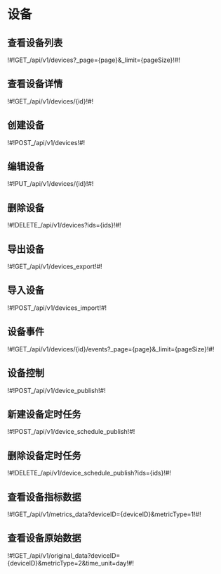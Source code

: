 # 设备

## 查看设备列表

!#!GET_/api/v1/devices?_page={page}&_limit={pageSize}!#!




## 查看设备详情

!#!GET_/api/v1/devices/{id}!#!




## 创建设备

!#!POST_/api/v1/devices!#!




## 编辑设备

!#!PUT_/api/v1/devices/{id}!#!




## 删除设备

!#!DELETE_/api/v1/devices?ids={ids}!#!




## 导出设备

!#!GET_/api/v1/devices_export!#!




## 导入设备

!#!POST_/api/v1/devices_import!#!




## 设备事件

!#!GET_/api/v1/devices/{id}/events?_page={page}&_limit={pageSize}!#!




## 设备控制

!#!POST_/api/v1/device_publish!#!




## 新建设备定时任务

!#!POST_/api/v1/device_schedule_publish!#!




## 删除设备定时任务

!#!DELETE_/api/v1/device_schedule_publish?ids={ids}!#!




## 查看设备指标数据

!#!GET_/api/v1/metrics_data?deviceID={deviceID}&metricType=1!#!




## 查看设备原始数据

!#!GET_/api/v1/original_data?deviceID={deviceID}&metricType=2&time_unit=day!#!




